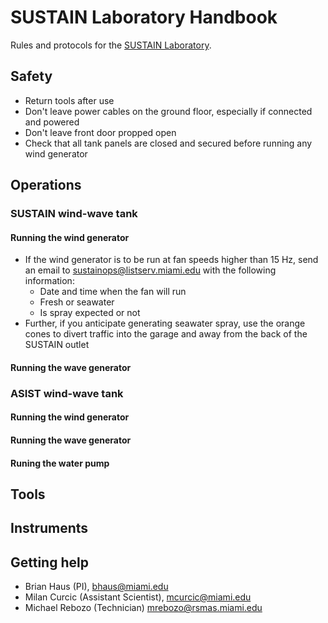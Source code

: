 # SUSTAIN Laboratory Handbook

Rules and protocols for the [SUSTAIN Laboratory](https://sustain.rsmas.miami.edu).

## Safety

* Return tools after use
* Don't leave power cables on the ground floor, especially if connected and powered
* Don't leave front door propped open
* Check that all tank panels are closed and secured before running any wind generator

## Operations

### SUSTAIN wind-wave tank

#### Running the wind generator

* If the wind generator is to be run at fan speeds higher than 15 Hz, send an email to sustainops@listserv.miami.edu with the following information:
  - Date and time when the fan will run
  - Fresh or seawater
  - Is spray expected or not
* Further, if you anticipate generating seawater spray, use the orange cones to divert traffic into the garage and away from the back of the SUSTAIN outlet

#### Running the wave generator

### ASIST wind-wave tank

#### Running the wind generator

#### Running the wave generator

#### Runing the water pump

## Tools

## Instruments

## Getting help

* Brian Haus (PI), [bhaus@miami.edu](mailto:bhaus@miami.edu)
* Milan Curcic (Assistant Scientist), [mcurcic@miami.edu](mailto:mcurcic@miami.edu)
* Michael Rebozo (Technician) [mrebozo@rsmas.miami.edu](mailto:mrebozo@rsmas.miami.edu)
